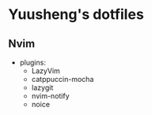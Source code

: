 # Yuusheng's dotfiles

## Nvim

- plugins:
  - LazyVim
  - catppuccin-mocha
  - lazygit
  - nvim-notify
  - noice
